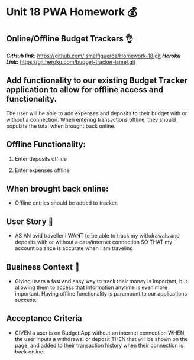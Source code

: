 # Unit 18 PWA Homework :moneybag: 

## Online/Offline Budget Trackers :ok_hand:

***GitHub link:*** https://github.com/Ismelfigueroa/Homework-18.git
***Heroku Link:*** https://git.heroku.com/budget-tracker-ismel.git

## Add functionality to our existing Budget Tracker application to allow for offline access and functionality.

The user will be able to add expenses and deposits to their budget with or without a connection. When entering transactions offline, they should populate the total when brought back online.

## Offline Functionality:

  1. Enter deposits offline

  2. Enter expenses offline

## When brought back online:

  * Offline entries should be added to tracker.

## User Story :page_facing_up:

* AS AN avid traveller
I WANT to be able to track my withdrawals and deposits with or without a data/internet connection
SO THAT my account balance is accurate when I am traveling

## Business Context :bookmark_tabs:

* Giving users a fast and easy way to track their money is important, but allowing them to access that information anytime is even more important. Having offline functionality is paramount to our applications success.


## Acceptance Criteria

* GIVEN a user is on Budget App without an internet connection
WHEN the user inputs a withdrawal or deposit
THEN that will be shown on the page, and added to their transaction history when their connection is back online.


